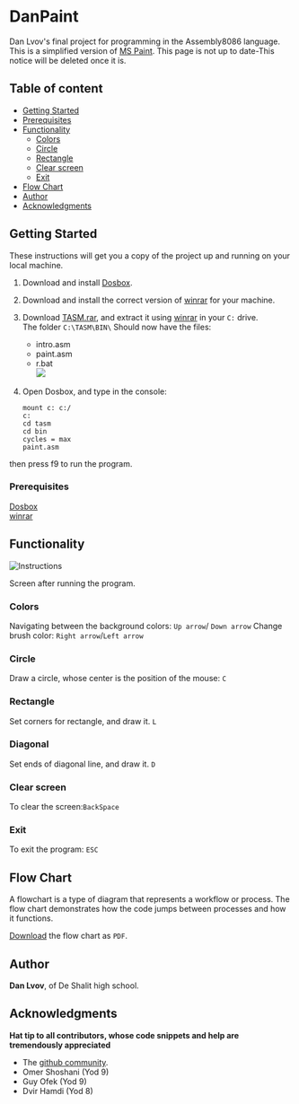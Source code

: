 # DanPaint

Dan Lvov's final project for programming in the Assembly8086 language.\
This is a simplified version of [MS Paint](https://support.microsoft.com/en-us/help/4027410/windows-10-open-microsoft-paint).
This page is not up to date-This notice will be deleted once it is.

## Table of content
- [Getting Started](#Getting-Started)
- [Prerequisites](#Prerequisites)
- [Functionality](#Functionality)
    - [Colors](#CiColorsrcle)
    - [Circle](#Circle)
    - [Rectangle](#Rectangle)
    - [Clear screen](#Clear-screen)
    - [Exit](#Exit)
- [Flow Chart](#Flow-Chart)
- [Author](#Author)
- [Acknowledgments](#Acknowledgments)

## Getting Started

These instructions will get you a copy of the project up and running on your local machine.

1) Download and install [Dosbox](https://filehippo.com/download_dosbox/).

2) Download and install the correct version of [winrar](https://www.win-rar.com/download.html?&L=0) for your machine.

3) Download [TASM.rar](https://github.com/IMakeBotsForYou/Assembly-Paint/raw/master/TASM.rar), and extract it using [winrar](https://www.7-zip.org/) in your `C:` drive.\
The folder `C:\TASM\BIN\` Should now have the files: 
    * intro.asm
    * paint.asm
    * r.bat\
![](https://cdn.discordapp.com/attachments/348067542881009665/696717685857321070/unknown.png)

4) Open Dosbox, and type in the console:
    ```
    mount c: c:/
    c:
    cd tasm
    cd bin
    cycles = max
    paint.asm
then press f9 to run the program.
### Prerequisites
[Dosbox](https://filehippo.com/download_dosbox/)\
[winrar](https://www.win-rar.com/download.html?&L=0)
## Functionality
![Instructions][1]

[1]: https://cdn.discordapp.com/attachments/348067542881009665/699964208460201994/unknown.png
Screen after running the program.
### Colors
Navigating between the background colors: `Up arrow`/ `Down arrow`
Change brush color: `Right arrow`/`Left arrow`

### Circle
Draw a circle, whose center is the position of the mouse: `C`

### Rectangle
Set corners for rectangle, and draw it. `L`
### Diagonal
Set ends of diagonal line, and draw it. `D`
### Clear screen
To clear the screen:`BackSpace`

### Exit
To exit the program: `ESC`

## Flow Chart
A flowchart is a type of diagram that represents a workflow or process.
The flow chart demonstrates how the code jumps between processes and how it functions.

[Download](https://github.com/IMakeBotsForYou/Assembly-Paint/raw/master/DanPaint.pdf) the flow chart as `PDF`.

## Author
**Dan Lvov**, of De Shalit high school.

## Acknowledgments
**Hat tip to all contributors, whose code snippets and help are tremendously appreciated**
* The [github community](https://github.community/).
* Omer Shoshani (Yod 9)
* Guy Ofek (Yod 9)
* Dvir Hamdi (Yod 8)
